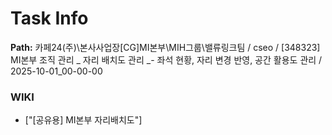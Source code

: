 # Task Info

**Path:** 카페24(주)\본사사업장\[CG]MI본부\MIH그룹\밸류링크팀 / cseo / [348323] MI본부 조직 관리 _ 자리 배치도 관리 _- 좌석 현황, 자리 변경 반영, 공간 활용도 관리 / 2025-10-01_00-00-00

### WIKI
- ["[공유용] MI본부 자리배치도"]

